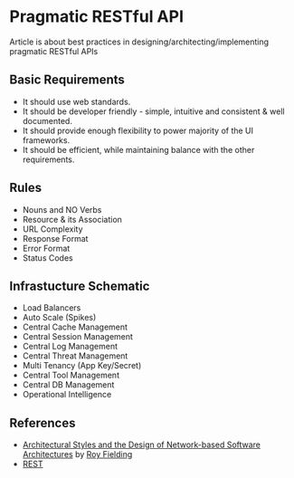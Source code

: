 # Pragmatic RESTful API

Article is about best practices in designing/architecting/implementing pragmatic RESTful APIs

## Basic Requirements

* It should use web standards.
* It should be developer friendly - simple, intuitive and consistent & well documented.
* It should provide enough flexibility to power majority of the UI frameworks.
* It should be efficient, while maintaining balance with the other requirements.

## Rules
* Nouns and NO Verbs
* Resource & its Association
* URL Complexity
* Response Format
* Error Format
* Status Codes

## Infrastucture Schematic
* Load Balancers
 * Auto Scale (Spikes)
* Central Cache Management
* Central Session Management
* Central Log Management
* Central Threat Management
* Multi Tenancy (App Key/Secret)
* Central Tool Management
* Central DB Management
* Operational Intelligence

## References
* [Architectural Styles and the Design of Network-based Software Architectures] by [Roy Fielding]
* [REST]

[Roy Fielding]:http://roy.gbiv.com
[Architectural Styles and the Design of Network-based Software Architectures]:http://www.ics.uci.edu/~fielding/pubs/dissertation/top.htm
[REST]:https://en.wikipedia.org/wiki/Representational_state_transfer
